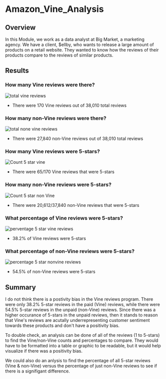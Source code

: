 # Amazon_Vine_Analysis

## Overview

In this Module, we work as a data analyst at Big Market, a marketing agency. We have a client, $ellby, who wants to release a large amount of products on a retail website. They wanted to know how the reviews of their products compare to the reviews of similar products.

## Results

### **How many Vine reviews were there?**

![total vine reviews](https://user-images.githubusercontent.com/100237685/191079758-21e5ea53-6a43-482b-9132-6f6edbbd0447.png)

  - There were 170 Vine reviews out of 38,010 total reviews



### **How many non-Vine reviews were there?**

![total none vine reviews](https://user-images.githubusercontent.com/100237685/191079770-c9703df5-c427-44a8-b5cb-5d5deeb86c9a.png)

  - There were 27,840 non-Vine reviews out of 38,010 total reviews
  
  
### **How many Vine reviews were 5-stars?**

![Count 5 star vine](https://user-images.githubusercontent.com/100237685/191084064-41fa0e18-187c-45d2-aea3-8ecdbc8a5977.png)

  - There were 65/170 Vine reviews that were 5-stars
  
  
### **How many non-Vine reviews were 5-stars?**

![Count 5 star non Vine](https://user-images.githubusercontent.com/100237685/191084120-ea02759d-8cdb-4571-8dbf-32b09f691d82.png)

  - There were 20,612/37,840 non-Vine reviews that were 5-stars

### **What percentage of Vine reviews were 5-stars?**

![perventage 5 star vine reviews](https://user-images.githubusercontent.com/100237685/191084175-1ad7fede-7faf-4657-ac92-ca598e1defbb.png)

  - 38.2% of Vine reviews were 5-stars


### **What percentage of non-Vine reviews were 5-stars?**

![percentage 5 star nonvine reviews](https://user-images.githubusercontent.com/100237685/191084207-f0e182fd-d68b-49f9-8501-8d7eb89e5dbd.png)

  - 54.5% of non-Vine reviews were 5-stars


## Summary

I do not think there is a postivity bias in the Vine reviews program. There were only 38.2% 5-star reviews in the paid (Vine) reviews, while there were 54.5% 5-star reviews in the unpaid (non-Vine) reviews. Since there was a higher occurance of 5-stars in the unpaid reviews, then it stands to reason that Vine's reviews are acutally underrepresenting customer sentiment towards these products and don't have a positivity bias. 

To double check, an analysis can be done of all of the reviews (1 to 5-stars) to find the Vine/non-Vine counts and percentages to compare. They would have to be formatted into a table or graphic to be readable, but it would help visualize if there was a positivity bias. 

We could also do an anlysis to find the percentage of all 5-star reviews (Vine & non-Vine) versus the percentage of just non-Vine reviews to see if there is a signifigant difference. 
